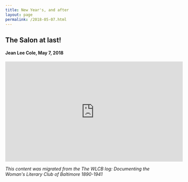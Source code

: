```yaml
---
title: New Year's, and after
layout: page
permalink: /2018-05-07.html
---
```

<style>
    .container{
        font-size:1.4em;
    }
</style>

## The Salon at last!
#### Jean Lee Cole, May 7, 2018

<p style="text-align: center;"><iframe src="https://www.facebook.com/plugins/video.php?height=315&href=https%3A%2F%2Fwww.facebook.com%2Fjean.l.cole%2Fvideos%2F10216230298856495%2F&show_text=false&width=560&t=0" width="560" height="315" style="border:none;overflow:hidden" scrolling="no" frameborder="0" allowfullscreen="true" allow="autoplay; clipboard-write; encrypted-media; picture-in-picture; web-share" allowFullScreen="true"></iframe><p>

*This content was migrated from the The WLCB log: Documenting the Woman's Literary Club of Baltimore 1890-1941*